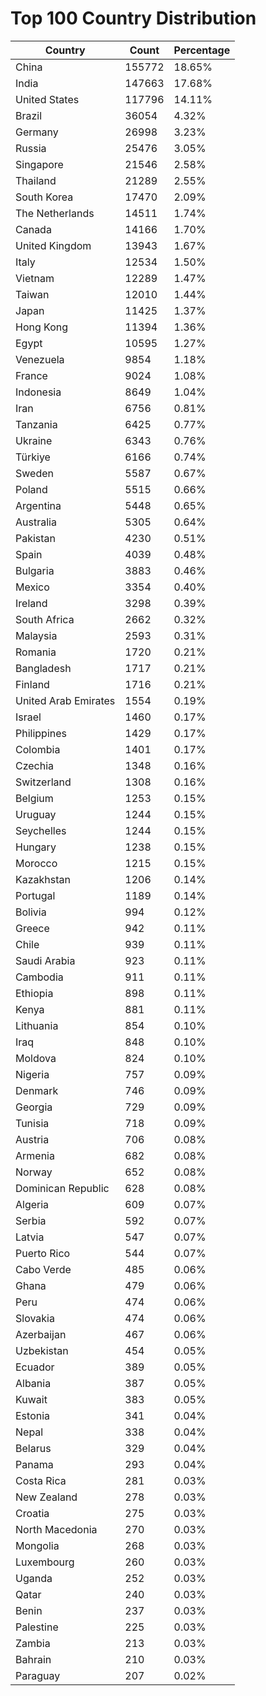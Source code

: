 # Top 100 Country Distribution
| Country | Count | Percentage |
|----|----|----|
| China | 155772 | 18.65% |
| India | 147663 | 17.68% |
| United States | 117796 | 14.11% |
| Brazil | 36054 | 4.32% |
| Germany | 26998 | 3.23% |
| Russia | 25476 | 3.05% |
| Singapore | 21546 | 2.58% |
| Thailand | 21289 | 2.55% |
| South Korea | 17470 | 2.09% |
| The Netherlands | 14511 | 1.74% |
| Canada | 14166 | 1.70% |
| United Kingdom | 13943 | 1.67% |
| Italy | 12534 | 1.50% |
| Vietnam | 12289 | 1.47% |
| Taiwan | 12010 | 1.44% |
| Japan | 11425 | 1.37% |
| Hong Kong | 11394 | 1.36% |
| Egypt | 10595 | 1.27% |
| Venezuela | 9854 | 1.18% |
| France | 9024 | 1.08% |
| Indonesia | 8649 | 1.04% |
| Iran | 6756 | 0.81% |
| Tanzania | 6425 | 0.77% |
| Ukraine | 6343 | 0.76% |
| Türkiye | 6166 | 0.74% |
| Sweden | 5587 | 0.67% |
| Poland | 5515 | 0.66% |
| Argentina | 5448 | 0.65% |
| Australia | 5305 | 0.64% |
| Pakistan | 4230 | 0.51% |
| Spain | 4039 | 0.48% |
| Bulgaria | 3883 | 0.46% |
| Mexico | 3354 | 0.40% |
| Ireland | 3298 | 0.39% |
| South Africa | 2662 | 0.32% |
| Malaysia | 2593 | 0.31% |
| Romania | 1720 | 0.21% |
| Bangladesh | 1717 | 0.21% |
| Finland | 1716 | 0.21% |
| United Arab Emirates | 1554 | 0.19% |
| Israel | 1460 | 0.17% |
| Philippines | 1429 | 0.17% |
| Colombia | 1401 | 0.17% |
| Czechia | 1348 | 0.16% |
| Switzerland | 1308 | 0.16% |
| Belgium | 1253 | 0.15% |
| Uruguay | 1244 | 0.15% |
| Seychelles | 1244 | 0.15% |
| Hungary | 1238 | 0.15% |
| Morocco | 1215 | 0.15% |
| Kazakhstan | 1206 | 0.14% |
| Portugal | 1189 | 0.14% |
| Bolivia | 994 | 0.12% |
| Greece | 942 | 0.11% |
| Chile | 939 | 0.11% |
| Saudi Arabia | 923 | 0.11% |
| Cambodia | 911 | 0.11% |
| Ethiopia | 898 | 0.11% |
| Kenya | 881 | 0.11% |
| Lithuania | 854 | 0.10% |
| Iraq | 848 | 0.10% |
| Moldova | 824 | 0.10% |
| Nigeria | 757 | 0.09% |
| Denmark | 746 | 0.09% |
| Georgia | 729 | 0.09% |
| Tunisia | 718 | 0.09% |
| Austria | 706 | 0.08% |
| Armenia | 682 | 0.08% |
| Norway | 652 | 0.08% |
| Dominican Republic | 628 | 0.08% |
| Algeria | 609 | 0.07% |
| Serbia | 592 | 0.07% |
| Latvia | 547 | 0.07% |
| Puerto Rico | 544 | 0.07% |
| Cabo Verde | 485 | 0.06% |
| Ghana | 479 | 0.06% |
| Peru | 474 | 0.06% |
| Slovakia | 474 | 0.06% |
| Azerbaijan | 467 | 0.06% |
| Uzbekistan | 454 | 0.05% |
| Ecuador | 389 | 0.05% |
| Albania | 387 | 0.05% |
| Kuwait | 383 | 0.05% |
| Estonia | 341 | 0.04% |
| Nepal | 338 | 0.04% |
| Belarus | 329 | 0.04% |
| Panama | 293 | 0.04% |
| Costa Rica | 281 | 0.03% |
| New Zealand | 278 | 0.03% |
| Croatia | 275 | 0.03% |
| North Macedonia | 270 | 0.03% |
| Mongolia | 268 | 0.03% |
| Luxembourg | 260 | 0.03% |
| Uganda | 252 | 0.03% |
| Qatar | 240 | 0.03% |
| Benin | 237 | 0.03% |
| Palestine | 225 | 0.03% |
| Zambia | 213 | 0.03% |
| Bahrain | 210 | 0.03% |
| Paraguay | 207 | 0.02% |

